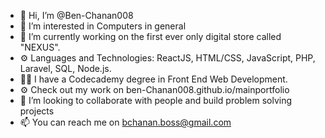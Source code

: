 - 👋 Hi, I’m @Ben-Chanan008
- 👀 I’m interested in Computers in general
- 🌱 I’m currently working on the first ever only digital store called "NEXUS".
- ⚙️ Languages and Technologies: ReactJS, HTML/CSS, JavaScript, PHP, Laravel, SQL, Node.js.
- 👨‍💻 I have a Codecademy degree in Front End Web Development.
- ⚙️ Check out my work on ben-Chanan008.github.io/mainportfolio
- 💞️ I’m looking to collaborate with people and build problem solving projects
- 📫 You can reach me on bchanan.boss@gmail.com

<!---
Ben-Chanan008/Ben-Chanan008 is a ✨ special ✨ repository because its `README.md` (this file) appears on your GitHub profile.
You can click the Preview link to take a look at your changes.
--->
